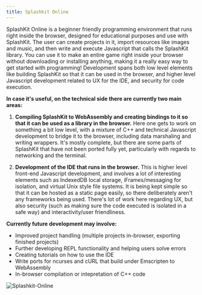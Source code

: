 ```yaml
---
title: Splashkit Online
---
```


SplashKit Online is a beginner friendly programming environment that runs right inside the browser, designed for educational purposes and use with SplashKit. The user can create projects in it, import resources like images and music, and then write and execute Javascript that calls the SplashKit library. You can use it to make an entire game right inside your browser without downloading or installing anything, making it a really easy way to get started with programming! Development spans both low level elements like building SplashKit so that it can be used in the browser, and higher level Javascript development related to UX for the IDE, and security for code execution.

**In case it's useful, on the technical side there are currently two main areas:**

1. **Compiling SplashKit to WebAssembly and creating bindings to it so that it can be used as a library in the browser.** Here one gets to work on something a bit low level, with a mixture of C++ and technical Javascript development to bridge it to the browser, including data marshaling and writing wrappers. It's mostly complete, but there are some parts of SplashKit that have not been ported fully yet, particularly with regards to networking and the terminal.

2. **Development of the IDE that runs in the browser.** This is higher level front-end Javascript development, and involves a lot of interesting elements such as IndexedDB local storage, iFrames/messaging for isolation, and virtual Unix style file systems. It is being kept simple so that it can be hosted as a static page easily, so there deliberately aren't any frameworks being used. There's lot of work here regarding UX, but also security (such as making sure the code executed is isolated in a safe way) and interactivity/user friendliness.

**Currently future development may involve:**

- Improved project handling (multiple projects in-browser, exporting finished projects)
- Further developing REPL functionality and helping users solve errors
- Creating tutorials on how to use the IDE
- Write ports for ncurses and cURL that build under Emscripten to WebAssembly
- In-browser compilation or intepretation of C++ code

![Splashkit-Online](/splashkit-online1.png)
